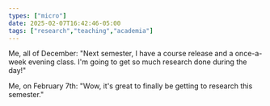 ```yaml
---
types: ["micro"]
date: 2025-02-07T16:42:46-05:00
tags: ["research","teaching","academia"]
---
```

Me, all of December: "Next semester, I have a course release and a once-a-week evening class. I'm going to get so much research done during the day!"

Me, on February 7th: "Wow, it's great to finally be getting to research this semester."
